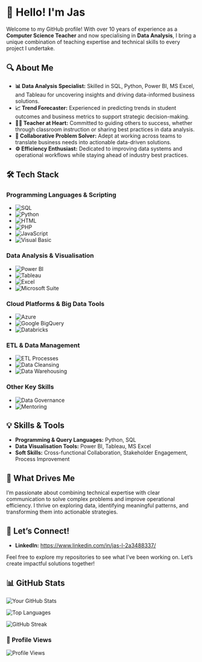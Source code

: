 # 👋 Hello! I'm Jas

Welcome to my GitHub profile! With over 10 years of experience as a **Computer Science Teacher** and now specialising in **Data Analysis**, I bring a unique combination of teaching expertise and technical skills to every project I undertake.

## 🔍 About Me
- **📊 Data Analysis Specialist:** Skilled in SQL, Python, Power BI, MS Excel, and Tableau for uncovering insights and driving data-informed business solutions.
- **📈 Trend Forecaster:** Experienced in predicting trends in student outcomes and business metrics to support strategic decision-making.
- **👩‍🏫 Teacher at Heart:** Committed to guiding others to success, whether through classroom instruction or sharing best practices in data analysis.
- **🤝 Collaborative Problem Solver:** Adept at working across teams to translate business needs into actionable data-driven solutions.
- **⚙️ Efficiency Enthusiast:** Dedicated to improving data systems and operational workflows while staying ahead of industry best practices.



## 🛠️ Tech Stack

### **Programming Languages & Scripting**
- ![SQL](https://img.shields.io/badge/SQL-Expert-blue?style=for-the-badge)
- ![Python](https://img.shields.io/badge/Python-Data%20Analysis-yellow?style=for-the-badge)
- ![HTML](https://img.shields.io/badge/HTML-Web%20Development-orange?style=for-the-badge)
- ![PHP](https://img.shields.io/badge/PHP-Web%20Development-purple?style=for-the-badge)
- ![JavaScript](https://img.shields.io/badge/JavaScript-Web%20Development-red?style=for-the-badge)
- ![Visual Basic](https://img.shields.io/badge/Visual%20Basic-Automation-brightgreen?style=for-the-badge)

### **Data Analysis & Visualisation**
- ![Power BI](https://img.shields.io/badge/Power%20BI-Dashboards-yellow?style=for-the-badge)
- ![Tableau](https://img.shields.io/badge/Tableau-Visualisation-blue?style=for-the-badge)
- ![Excel](https://img.shields.io/badge/Excel-Advanced%20Functions-green?style=for-the-badge)
- ![Microsoft Suite](https://img.shields.io/badge/Microsoft%20Suite-Access%2C%20Word%2C%20Excel-lightgrey?style=for-the-badge)

### **Cloud Platforms & Big Data Tools**
- ![Azure](https://img.shields.io/badge/Azure-Cloud%20Services-blue?style=for-the-badge)
- ![Google BigQuery](https://img.shields.io/badge/Google%20BigQuery-Data%20Analysis-orange?style=for-the-badge)
- ![Databricks](https://img.shields.io/badge/Databricks-Big%20Data-red?style=for-the-badge)

### **ETL & Data Management**
- ![ETL Processes](https://img.shields.io/badge/ETL%20Processes-Data%20Loading-brightgreen?style=for-the-badge)
- ![Data Cleansing](https://img.shields.io/badge/Data%20Cleansing-Quality%20Control-blue?style=for-the-badge)
- ![Data Warehousing](https://img.shields.io/badge/Data%20Warehousing-Snowflake-purple?style=for-the-badge)

### **Other Key Skills**
- ![Data Governance](https://img.shields.io/badge/Data%20Governance-Integrity%20%26%20Consistency-yellow?style=for-the-badge)
- ![Mentoring](https://img.shields.io/badge/Mentoring-Junior%20Team%20Support-orange?style=for-the-badge)


## 💡 Skills & Tools
- **Programming & Query Languages:** Python, SQL  
- **Data Visualisation Tools:** Power BI, Tableau, MS Excel  
- **Soft Skills:** Cross-functional Collaboration, Stakeholder Engagement, Process Improvement  

## 🚀 What Drives Me
I’m passionate about combining technical expertise with clear communication to solve complex problems and improve operational efficiency. I thrive on exploring data, identifying meaningful patterns, and transforming them into actionable strategies.

## 🌟 Let’s Connect!
- **LinkedIn:** https://www.linkedin.com/in/jas-l-2a3488337/

Feel free to explore my repositories to see what I’ve been working on. Let’s create impactful solutions together!
## 📊 GitHub Stats

![Your GitHub Stats](https://github-readme-stats.vercel.app/api?username=jasleauk&show_icons=true&theme=radical)

![Top Languages](https://github-readme-stats.vercel.app/api/top-langs/?username=jasleauk&layout=compact&theme=radical)

![GitHub Streak](https://streak-stats.demolab.com/?user=jasleauk&theme=radical)

### 👀 Profile Views
![Profile Views](https://komarev.com/ghpvc/?username=jasleauk&color=blue&style=flat-square)

